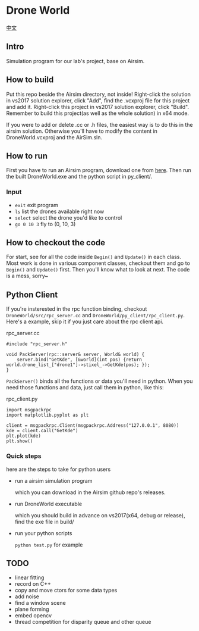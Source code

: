 # Drone World

[中文](./docs/readme_cn.md)

## Intro

Simulation program for our lab's project, base on Airsim.

## How to build

Put this repo beside the Airsim directory, not inside! Right-click the solution in vs2017 solution explorer, click "Add", find the .vcxproj file for this project and add it. Right-click this project in vs2017 solution explorer, click "Build". Remember to build this project(as well as the whole solution) in x64 mode.

If you were to add or delete .cc or .h files, the easiest way is to do this in the airsim solution. Otherwise you'll have to modify the content in  DroneWorld.vcxproj and the AirSim.sln.

## How to run

First you have to run an Airsim program, download one from [here](https://github.com/Microsoft/AirSim/releases). Then run the built DroneWorld.exe and the python script in py_client/.

### Input

- `exit`
    exit program
- `ls`
    list the drones available right now
- `select`
    select the drone you'd like to control
- `go 0 10 3`
    fly to (0, 10, 3)

## How to checkout the code

For start, see for all the code inside `Begin()` and `Update()` in each class. Most work is done in various component classes, checkout them and go to `Begin()` and `Update()` first. Then you'll know what to look at next. The code is a mess, sorry~

## Python Client

If you're insterested in the rpc function binding, checkout `DroneWorld/src/rpc_server.cc` and `DroneWorld/py_client/rpc_client.py`. Here's a example, skip it if you just care about the rpc client api.

rpc_server.cc
```
#include "rpc_server.h"

void PackServer(rpc::server& server, World& world) {
	server.bind("GetKde", [&world](int pos) {return world.drone_list_["drone1"]->stixel_->GetKde(pos); });
}
```
`PackServer()` binds all the functions or data you'll need in python. When you need those functions and data, just call them in python, like this:

rpc_client.py
```
import msgpackrpc
import matplotlib.pyplot as plt

client = msgpackrpc.Client(msgpackrpc.Address("127.0.0.1", 8080))
kde = client.call("GetKde")
plt.plot(kde)
plt.show()
```

### Quick steps

here are the steps to take for python users

- run a airsim simulation program

  which you can download in the Airsim github repo's releases.
 
- run DroneWorld executable

  which you should build in advance on vs2017(x64, debug or release), find the exe file in build/
  
- run your python scripts

  `python test.py` for example

## TODO

- linear fitting
- record on C++
- copy and move ctors for some data types
- add noise
- find a window scene
- plane forming
- embed opencv
- thread competition for disparity queue and other queue
